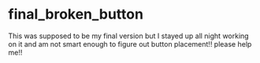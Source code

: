 # final_broken_button
This was supposed to be my final version but I stayed up all night working on it and am not smart enough to figure out button placement!! please help me!!
